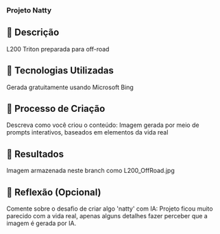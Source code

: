 ### Projeto Natty



## 📒 Descrição
L200 Triton preparada para off-road

## 🤖 Tecnologias Utilizadas
Gerada gratuitamente usando Microsoft Bing

## 🧐 Processo de Criação
Descreva como você criou o conteúdo:
Imagem gerada por meio de prompts interativos, baseados em elementos da vida real

## 🚀 Resultados
Imagem armazenada neste branch como L200_OffRoad.jpg

## 💭 Reflexão (Opcional)
Comente sobre o desafio de criar algo 'natty' com IA:
Projeto ficou muito parecido com a vida real, apenas alguns detalhes fazer perceber que a imagem é gerada por IA.
```

